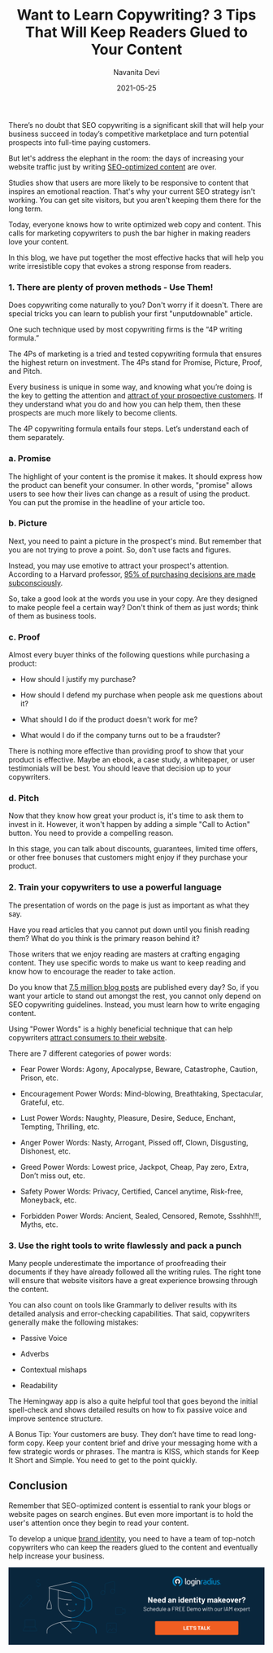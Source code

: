 ﻿---
type: fuel
title: "Want to Learn Copywriting? 3 Tips That Will Keep Readers Glued to Your Content"
date: "2021-05-25"
coverImage: "learn-copywriting.jpg"
category: ["loginradius"]
featured: false 
author: "Navanita Devi"
description: "Users are more likely to be receptive to content that inspires an emotional reaction. That’s why your current SEO strategy isn’t working. You can get site visitors, but you aren’t keeping them there for the long term. Check out our list of the most effective copywriting hacks that will help you increase your writing productivity and effectiveness."
metadescription: "If your copywriters are only great at SEO texts, it’s not enough. This article tells you how to write irresistible copy that evokes a strong response from readers."
metatitle: "Learn top 3 copywriting tips and tricks for impressive growth"
---
There’s no doubt that SEO copywriting is a significant skill that will help your business succeed in today’s competitive marketplace and turn potential prospects into full-time paying customers.

  

But let's address the elephant in the room: the days of increasing your website traffic just by writing [SEO-optimized content](https://www.loginradius.com/blog/fuel/2021/03/how-to-drive-in-the-highest-quality-leads-in-2021-with-content-and-seo/) are over.

  

Studies show that users are more likely to be responsive to content that inspires an emotional reaction. That's why your current SEO strategy isn't working. You can get site visitors, but you aren't keeping them there for the long term.

  

Today, everyone knows how to write optimized web copy and content. This calls for marketing copywriters to push the bar higher in making readers love your content.

  

In this blog, we have put together the most effective hacks that will help you write irresistible copy that evokes a strong response from readers.

### 1. There are plenty of proven methods - Use Them!

  

Does copywriting come naturally to you? Don't worry if it doesn't. There are special tricks you can learn to publish your first "unputdownable" article.

  

One such technique used by most copywriting firms is the “4P writing formula.”

  

The 4Ps of marketing is a tried and tested copywriting formula that ensures the highest return on investment. The 4Ps stand for Promise, Picture, Proof, and Pitch.

  

Every business is unique in some way, and knowing what you’re doing is the key to getting the attention and [attract of your prospective customers](https://www.loginradius.com/blog/fuel/2021/02/attract-consumers-to-your-website/). If they understand what you do and how you can help them, then these prospects are much more likely to become clients.

  

The 4P copywriting formula entails four steps. Let’s understand each of them separately.

  

### a. Promise

  

The highlight of your content is the promise it makes. It should express how the product can benefit your consumer. In other words, "promise" allows users to see how their lives can change as a result of using the product. You can put the promise in the headline of your article too.

  

### b. Picture

  

Next, you need to paint a picture in the prospect's mind. But remember that you are not trying to prove a point. So, don't use facts and figures.

  

Instead, you may use emotive to attract your prospect's attention. According to a Harvard professor, [95% of purchasing decisions are made subconsciously](https://www.inc.com/logan-chierotti/harvard-professor-says-95-of-purchasing-decisions-are-subconscious.html).

  

So, take a good look at the words you use in your copy. Are they designed to make people feel a certain way? Don't think of them as just words; think of them as business tools.

  

### c. Proof

  

Almost every buyer thinks of the following questions while purchasing a product:

  

-   How should I justify my purchase?
    
-   How should I defend my purchase when people ask me questions about it?
    
-   What should I do if the product doesn't work for me?
    
-   What would I do if the company turns out to be a fraudster?
    

  

There is nothing more effective than providing proof to show that your product is effective. Maybe an ebook, a case study, a whitepaper, or user testimonials will be best. You should leave that decision up to your copywriters.

  

### d. Pitch

  

Now that they know how great your product is, it's time to ask them to invest in it. However, it won't happen by adding a simple "Call to Action" button. You need to provide a compelling reason.

  

In this stage, you can talk about discounts, guarantees, limited time offers, or other free bonuses that customers might enjoy if they purchase your product.

### 2. Train your copywriters to use a powerful language

  

The presentation of words on the page is just as important as what they say.

  

Have you read articles that you cannot put down until you finish reading them? What do you think is the primary reason behind it?

  

Those writers that we enjoy reading are masters at crafting engaging content. They use specific words to make us want to keep reading and know how to encourage the reader to take action.

  

Do you know that [7.5 million blog posts](https://letter.ly/how-many-blog-posts-are-published-per-day/#:~:text=7.5%20million%20blog%20posts%20are%20published%20every%20day.&text=You%20see%2C%20the%20vast%20majority,blogging%20habits%20of%20individual%20bloggers.) are published every day? So, if you want your article to stand out amongst the rest, you cannot only depend on SEO copywriting guidelines. Instead, you must learn how to write engaging content.

  

Using "Power Words" is a highly beneficial technique that can help copywriters [attract consumers to their website](https://www.loginradius.com/blog/fuel/2021/02/attract-consumers-to-your-website/).

  

There are 7 different categories of power words:

  

-   Fear Power Words: Agony, Apocalypse, Beware, Catastrophe, Caution, Prison, etc.
    
-   Encouragement Power Words: Mind-blowing, Breathtaking, Spectacular, Grateful, etc.
    
-   Lust Power Words: Naughty, Pleasure, Desire, Seduce, Enchant, Tempting, Thrilling, etc.
    
-   Anger Power Words: Nasty, Arrogant, Pissed off, Clown, Disgusting, Dishonest, etc.
    
-   Greed Power Words: Lowest price, Jackpot, Cheap, Pay zero, Extra, Don’t miss out, etc.
    
-   Safety Power Words: Privacy, Certified, Cancel anytime, Risk-free, Moneyback, etc.
    
-   Forbidden Power Words: Ancient, Sealed, Censored, Remote, Ssshhh!!!, Myths, etc.
    

### 3. Use the right tools to write flawlessly and pack a punch

  

Many people underestimate the importance of proofreading their documents if they have already followed all the writing rules. The right tone will ensure that website visitors have a great experience browsing through the content.

  

You can also count on tools like Grammarly to deliver results with its detailed analysis and error-checking capabilities. That said, copywriters generally make the following mistakes:

  

-   Passive Voice
    
-   Adverbs
    
-   Contextual mishaps
    
-   Readability
    

  

The Hemingway app is also a quite helpful tool that goes beyond the initial spell-check and shows detailed results on how to fix passive voice and improve sentence structure.

  

A Bonus Tip: Your customers are busy. They don’t have time to read long-form copy. Keep your content brief and drive your messaging home with a few strategic words or phrases. The mantra is KISS, which stands for Keep It Short and Simple. You need to get to the point quickly.

## Conclusion

Remember that SEO-optimized content is essential to rank your blogs or website pages on search engines. But even more important is to hold the user's attention once they begin to read your content.

  

To develop a unique [brand identity](https://www.loginradius.com/blog/fuel/2021/04/does-your-website-imagery-reflect-your-brand-identity/), you need to have a team of top-notch copywriters who can keep the readers glued to the content and eventually help increase your business.

[![book-a-demo-Consultation](Book-a-demo.png)](https://www.loginradius.com/book-a-demo/)
